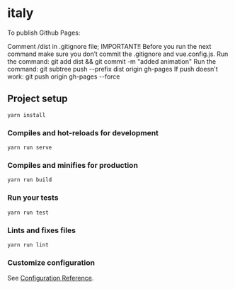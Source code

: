 # italy
To publish Github Pages:

Comment /dist in .gitignore file;
IMPORTANT!! Before you run the next command make sure you don’t commit the .gitignore and vue.config.js.
Run the command: git add dist && git commit -m "added animation"
Run the command: git subtree push --prefix dist origin gh-pages
If push doesn't work: git push origin gh-pages --force 


## Project setup
```
yarn install
```

### Compiles and hot-reloads for development
```
yarn run serve
```

### Compiles and minifies for production
```
yarn run build
```

### Run your tests
```
yarn run test
```

### Lints and fixes files
```
yarn run lint
```

### Customize configuration
See [Configuration Reference](https://cli.vuejs.org/config/).
